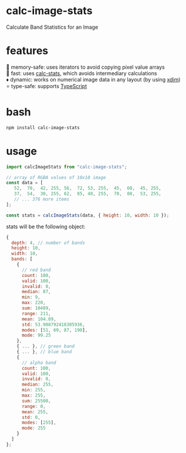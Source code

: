 # calc-image-stats
Calculate Band Statistics for an Image

# features
🦺 memory-safe: uses iterators to avoid copying pixel value arrays  
🚀 fast: uses [calc-stats](https://github.com/danieljdufour/calc-stats), which avoids intermediary calculations  
♦️  dynamic: works on numerical image data in any layout (by using [xdim](https://github.com/danieljdufour/xdim))  
⭐ type-safe: supports [TypeScript](https://www.typescriptlang.org/)

# bash
```bash
npm install calc-image-stats
```

# usage
```js
import calcImageStats from "calc-image-stats";

// array of RGBA values of 10x10 image
const data = [
   52,  70,  42, 255, 56,  72, 53, 255,  45,  60,  45, 255,
   37,  54,  30, 255, 62,  85, 48, 255,  70,  88,  53, 255,
   // ... 376 more items
];

const stats = calcImageStats(data, { height: 10, width: 10 });
```
stats will be the following object:
```js
{
  depth: 4, // number of bands
  height: 10,
  width: 10,
  bands: [
    {
      // red band
      count: 100,
      valid: 100,
      invalid: 0,
      median: 87,
      min: 9,
      max: 220,
      sum: 10489,
      range: 211,
      mean: 104.89,
      std: 53.908792418305936,
      modes: [51, 69, 87, 190],
      mode: 99.25
    },
    { ... }, // green band
    { ... }, // blue band
    {
      // alpha band
      count: 100,
      valid: 100,
      invalid: 0,
      median: 255,
      min: 255,
      max: 255,
      sum: 25500,
      range: 0,
      mean: 255,
      std: 0,
      modes: [255],
      mode: 255
    }
  ]
};
```
